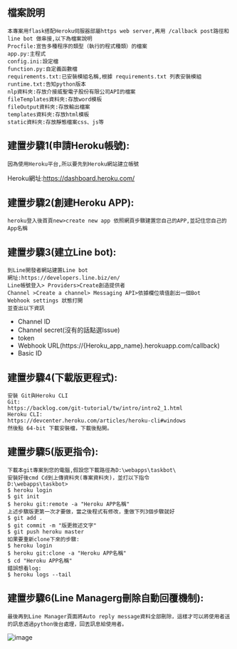 ## 檔案說明
    本專案用flask搭配Heroku伺服器部屬https web server,再用 /callback post路徑和line bot 做串接,以下為檔案說明
    Procfile:宣告多種程序的類型（執行的程式種類）的檔案
    app.py:主程式
    config.ini:設定檔
    function.py:自定義函數檔
    requirements.txt:已安裝模組名稱,根據 requirements.txt 列表安裝模組
    runtime.txt:告知python版本
    nlp資料夾:存放介接威聖電子股份有限公司API的檔案
    fileTemplates資料夾:存放word模板
    fileOutput資料夾:存放輸出檔案
    templates資料夾:存放html模板
    static資料夾:存放靜態檔案css、js等
## 建置步驟1(申請Heroku帳號):
    因為使用Heroku平台,所以要先到Heroku網站建立帳號
Heroku網址:<https://dashboard.heroku.com/>
## 建置步驟2(創建Heroku APP):
    heroku登入後首頁new>create new app 依照網頁步驟建置您自己的APP,並記住您自己的App名稱
## 建置步驟3(建立Line bot):
    到Line開發者網站建置Line bot
    網址:https://developers.line.biz/en/
    Line帳號登入> Providers>Create創造提供者
    Channel >Create a channel> Messaging API>依據欄位填值創出一個Bot
    Webhook settings 狀態打開
    並查出以下資訊
*  Channel ID
*  Channel secret(沒有的話點選Issue)
*  token
*  Webhook URL(https://{Heroku_app_name}.herokuapp.com/callback)
*  Basic ID
## 建置步驟4(下載版更程式):
    安裝 Git與Heroku CLI
    Git:
    https://backlog.com/git-tutorial/tw/intro/intro2_1.html
    Heroku CLI:
    https://devcenter.heroku.com/articles/heroku-cli#windows
    然後點 64-bit 下載安裝檔，下載後點開。
## 建置步驟5(版更指令):
    下載本git專案到您的電腦,假設您下載路徑為D:\webapps\taskbot\
    安裝好後cmd Cd到上傳資料夾(專案資料夾)，並打以下指令
    D:\webapps\taskbot>
    $ heroku login
    $ git init
    $ heroku git:remote -a "Heroku APP名稱"
    上述步驟版更第一次才要做，當之後程式有修改，重做下列3個步驟就好
    $ git add .
    $ git commit -m "版更敘述文字"
    $ git push heroku master
    如果要重新clone下來的步驟:
    $ heroku login
    $ heroku git:clone -a "Heroku APP名稱"
    $ cd "Heroku APP名稱"
    錯誤想看log:
    $ heroku logs --tail
## 建置步驟6(Line Managerg刪除自動回覆機制):
    最後再到Line Manager頁面將Auto reply message資料全部刪除，這樣才可以將使用者送的訊息透過python後台處理，回丟訊息給使用者。
![image](https://github.com/harry83528/taskQALineBot/blob/master/messageImage_1578626946104.jpg)


